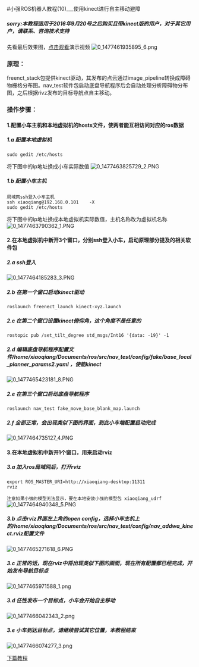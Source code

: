 #小强ROS机器人教程(10)___使用kinect进行自主移动避障<br>
##### sorry:本教程适用于2016年9月20号之后购买且带kinect版的用户，对于其它用户，请联系、咨询技术支持
先看最后效果图，[点击观看](http://v.youku.com/v_show/id_XMTY4OTYwNjgxNg==.html?beta&)演示视频
![0_1477461935895_6.png](/uploads/files/1477461958319-6-resized.png) 
### 原理：
freenct_stack包提供kinect驱动，其发布的点云通过image_pipeline转换成障碍物栅格分布图。nav_test软件包启动底盘导航程序后会自动处理分析障碍物分布图，之后根据rivz发布的目标导航点自主移动。
### 操作步骤：
#### 1.配置小车主机和本地虚拟机的hosts文件，使两者能互相访问对应的ros数据
##### 1.a  配置本地虚拟机
```
sudo gedit /etc/hosts
```
将下图中的ip地址换成小车实际数值
![0_1477463825729_2.PNG](/uploads/files/1477463844578-2-resized.png) 
##### 1.b  配置小车主机
```
局域网ssh登入小车主机
ssh xiaoqiang@192.168.0.101    -X
sudo gedit /etc/hosts
```
将下图中的ip地址换成本地虚拟机实际数值，主机名称改为虚拟机名称
![0_1477463790362_1.PNG](/uploads/files/1477463810294-1-resized.png) 
#### 2.在本地虚拟机中新开3个窗口，分别ssh登入小车，启动原理部分提及的相关软件包
##### 2.a  ssh登入
![0_1477464185283_3.PNG](/uploads/files/1477464204016-3-resized.png) 
##### 2.b  在第一个窗口启动kinect驱动
```
roslaunch freenect_launch kinect-xyz.launch
```
##### 2.c  在第二个窗口设置kinect俯仰角，这个角度不是任意的
```
rostopic pub /set_tilt_degree std_msgs/Int16 '{data: -19}' -1
```
##### 2.d  编辑底盘导航程序配置文件/home/xiaoqiang/Documents/ros/src/nav_test/config/fake/base_local_planner_params2.yaml ，使能kinect
![0_1477465423181_8.PNG](/uploads/files/1477465442023-8-resized.png) 
##### 2.e  在第三个窗口启动底盘导航程序
```
roslaunch nav_test fake_move_base_blank_map.launch 
```
##### 2.f  全部正常，会出现类似下图的界面，到此小车端配置启动完成
![0_1477464735127_4.PNG](/uploads/files/1477464756370-4-resized.png) 

#### 3.在本地虚拟机中新开1个窗口，用来启动rviz
##### 3.a  加入ros局域网后，打开rviz
```
export ROS_MASTER_URI=http://xiaoqiang-desktop:11311
rviz
```
```注意如果小强的模型无法显示，要在本地安装小强的模型包 xiaoqiang_udrf```
![0_1477464940348_5.PNG](/uploads/files/1477464958657-5.png) 
##### 3.b  点击rviz界面左上角的open config，选择小车主机上的/home/xiaoqiang/Documents/ros/src/nav_test/config/nav_addwa_kinect.rviz配置文件
![0_1477465271618_6.PNG](/uploads/files/1477465290430-6-resized.png) 
##### 3.c  正常的话，现在rviz中将出现类似下图的画面，现在所有配置都已经完成，开始发布导航目标点
![0_1477465971588_1.png](/uploads/files/1477465990863-1-resized.png) 
##### 3.d 任性发布一个目标点，小车会开始自主移动
![0_1477466042343_2.png](/uploads/files/1477466062150-2-resized.png) 
##### 3.e 小车到达目标点，请继续尝试其它位置，本教程结束
![0_1477466074277_3.png](/uploads/files/1477466104504-3-resized.png)

[下篇教程](http://community.bwbot.org/topic/176/%E5%B0%8F%E5%BC%BAros%E6%9C%BA%E5%99%A8%E4%BA%BA%E6%95%99%E7%A8%8B-11-___kinect%E8%B7%9F%E9%9A%8F%E5%8C%85turtlebot_follower)